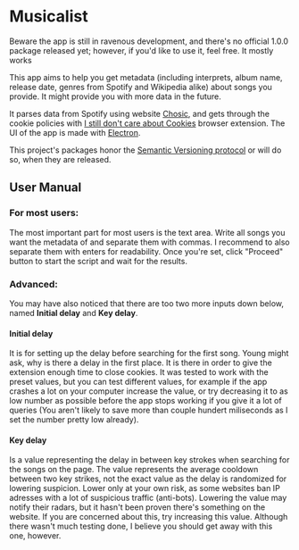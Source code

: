 # Musicalist
Beware the app is still in ravenous development, and there's no official 1.0.0 package released yet; however, if you'd like to use it, feel free. It mostly works

This app aims to help you get metadata (including interprets, album name, release date, genres from Spotify and Wikipedia alike) about songs you provide. It might provide you with more data in the future.
  
It parses data from Spotify using website [Chosic](https://www.chosic.com), and gets through the cookie policies with [I still don't care about Cookies](https://github.com/OhMyGuus/I-Still-Dont-Care-About-Cookies?tab=GPL-3.0-1-ov-file#readme) browser extension. The UI of the app is made with [Electron](https://www.electronjs.org).
  
This project's packages honor the [Semantic Versioning protocol](https://semver.org) or will do so, when they are released.

## User Manual
### For most users:
The most important part for most users is the text area. Write all songs you want the metadata of and separate them with commas. I recommend to also separate them with enters for readability. Once you're set, click "Proceed" button to start the script and wait for the results.

### Advanced:
You may have also noticed that there are too two more inputs down below, named **Initial delay** and **Key delay**.

#### Initial delay
It is for setting up the delay before searching for the first song. Young might ask, why is there a delay in the first place. It is there in order to give the extension enough time to close cookies. It was tested to work with the preset values, but you can test different values, for example if the app crashes a lot on your computer increase the value, or try decreasing it to as low number as possible before the app stops working if you give it a lot of queries (You aren't likely to save more than couple hundert miliseconds as I set the number pretty low already).

#### Key delay
Is a value representing the delay in between key strokes when searching for the songs on the page. The value represents the average cooldown between two key strikes, not the exact value as the delay is randomized for lowering suspicion. Lower only at your own risk, as some websites ban  IP adresses with a lot of suspicious traffic (anti-bots). Lowering the value may notify their radars, but it hasn't been proven there's something on the website. If you are concerned about this, try increasing this value. Although there wasn't much testing done, I believe you should get away with this one, however.